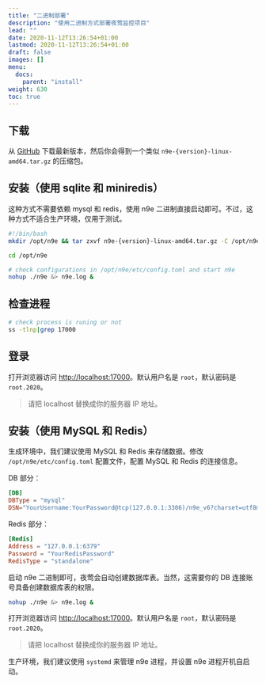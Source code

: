 ```yaml
---
title: "二进制部署"
description: "使用二进制方式部署夜莺监控项目"
lead: ""
date: 2020-11-12T13:26:54+01:00
lastmod: 2020-11-12T13:26:54+01:00
draft: false
images: []
menu:
  docs:
    parent: "install"
weight: 630
toc: true
---
```


## 下载

从 [GitHub](https://github.com/ccfos/nightingale/releases) 下载最新版本，然后你会得到一个类似 `n9e-{version}-linux-amd64.tar.gz` 的压缩包。

## 安装（使用 sqlite 和 miniredis）

这种方式不需要依赖 mysql 和 redis，使用 n9e 二进制直接启动即可。不过，这种方式不适合生产环境，仅用于测试。

```bash
#!/bin/bash
mkdir /opt/n9e && tar zxvf n9e-{version}-linux-amd64.tar.gz -C /opt/n9e

cd /opt/n9e

# check configurations in /opt/n9e/etc/config.toml and start n9e
nohup ./n9e &> n9e.log &
```

## 检查进程

```bash
# check process is runing or not
ss -tlnp|grep 17000
```

## 登录

打开浏览器访问 [http://localhost:17000](http://localhost:17000)。默认用户名是 `root`，默认密码是 `root.2020`。

> 请把 localhost 替换成你的服务器 IP 地址。

## 安装（使用 MySQL 和 Redis）

生成环境中，我们建议使用 MySQL 和 Redis 来存储数据。修改 `/opt/n9e/etc/config.toml` 配置文件，配置 MySQL 和 Redis 的连接信息。

DB 部分：

```toml
[DB]
DBType = "mysql"
DSN="YourUsername:YourPassword@tcp(127.0.0.1:3306)/n9e_v6?charset=utf8mb4&parseTime=True&loc=Local"
```

Redis 部分：

```toml
[Redis]
Address = "127.0.0.1:6379"
Password = "YourRedisPassword"
RedisType = "standalone"
```

启动 n9e 二进制即可，夜莺会自动创建数据库表。当然，这需要你的 DB 连接账号具备创建数据库表的权限。

```bash
nohup ./n9e &> n9e.log &
```

打开浏览器访问 [http://localhost:17000](http://localhost:17000)。默认用户名是 `root`，默认密码是 `root.2020`。

> 请把 localhost 替换成你的服务器 IP 地址。

生产环境，我们建议使用 `systemd` 来管理 n9e 进程，并设置 n9e 进程开机自启动。
